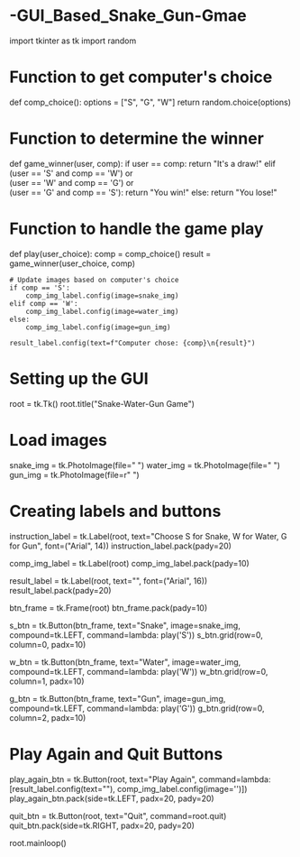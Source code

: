 # -GUI_Based_Snake_Gun-Gmae
import tkinter as tk
import random

# Function to get computer's choice
def comp_choice():
    options = ["S", "G", "W"]
    return random.choice(options)

# Function to determine the winner
def game_winner(user, comp):
    if user == comp:
        return "It's a draw!"
    elif (user == 'S' and comp == 'W') or \
         (user == 'W' and comp == 'G') or \
         (user == 'G' and comp == 'S'):
        return "You win!"
    else:
        return "You lose!"

# Function to handle the game play
def play(user_choice):
    comp = comp_choice()
    result = game_winner(user_choice, comp)
    
    # Update images based on computer's choice
    if comp == 'S':
        comp_img_label.config(image=snake_img)
    elif comp == 'W':
        comp_img_label.config(image=water_img)
    else:
        comp_img_label.config(image=gun_img)
    
    result_label.config(text=f"Computer chose: {comp}\n{result}")

# Setting up the GUI
root = tk.Tk()
root.title("Snake-Water-Gun Game")

# Load images
snake_img = tk.PhotoImage(file=" ")
water_img = tk.PhotoImage(file=" ")
gun_img = tk.PhotoImage(file=r" ")


# Creating labels and buttons
instruction_label = tk.Label(root, text="Choose S for Snake, W for Water, G for Gun", font=("Arial", 14))
instruction_label.pack(pady=20)

comp_img_label = tk.Label(root)
comp_img_label.pack(pady=10)

result_label = tk.Label(root, text="", font=("Arial", 16))
result_label.pack(pady=20)

btn_frame = tk.Frame(root)
btn_frame.pack(pady=10)

s_btn = tk.Button(btn_frame, text="Snake", image=snake_img, compound=tk.LEFT, command=lambda: play('S'))
s_btn.grid(row=0, column=0, padx=10)

w_btn = tk.Button(btn_frame, text="Water", image=water_img, compound=tk.LEFT, command=lambda: play('W'))
w_btn.grid(row=0, column=1, padx=10)

g_btn = tk.Button(btn_frame, text="Gun", image=gun_img, compound=tk.LEFT, command=lambda: play('G'))
g_btn.grid(row=0, column=2, padx=10)

# Play Again and Quit Buttons
play_again_btn = tk.Button(root, text="Play Again", command=lambda: [result_label.config(text=""), comp_img_label.config(image='')])
play_again_btn.pack(side=tk.LEFT, padx=20, pady=20)

quit_btn = tk.Button(root, text="Quit", command=root.quit)
quit_btn.pack(side=tk.RIGHT, padx=20, pady=20)

root.mainloop()
